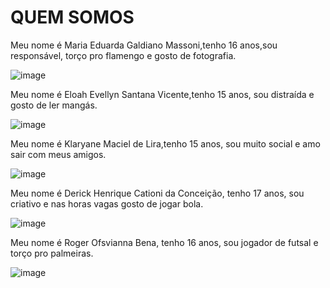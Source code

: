 # QUEM SOMOS



Meu nome é Maria Eduarda Galdiano Massoni,tenho 16 anos,sou responsável, torço pro flamengo e gosto de fotografia.

![image](https://user-images.githubusercontent.com/108139142/178756887-2c2f23c0-715a-4999-8a24-6786d8542dec.png)

Meu nome é Eloah Evellyn Santana Vicente,tenho 15 anos, sou distraída e gosto de ler mangás.

![image](https://user-images.githubusercontent.com/108139142/178755054-f5d28642-7349-4841-ac14-dcf66425dd5d.png)


Meu nome é Klaryane Maciel de Lira,tenho 15 anos, sou muito social e amo sair com meus amigos.

![image](https://user-images.githubusercontent.com/108139142/178755084-3341d337-1d71-462e-ab8c-e46e091687e2.png)


Meu nome é Derick Henrique Cationi da Conceição, tenho 17 anos, sou criativo e nas horas vagas gosto de jogar bola.

![image](https://user-images.githubusercontent.com/108139142/178756927-c0ad4add-f63a-4264-a303-f4b276788390.png)


Meu nome é Roger Ofsvianna Bena, tenho 16 anos, sou jogador de futsal e torço pro palmeiras. 

![image](https://user-images.githubusercontent.com/108139142/178754678-7a082ff9-6e9a-493d-a237-c018eb7bbbe5.png)
